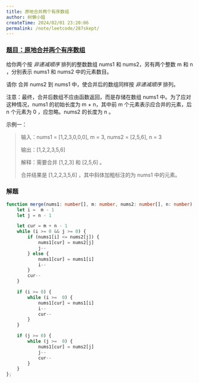 ```yaml
---
title: 原地合并两个有序数组
author: 树懒小姐
createTime: 2024/02/01 23:20:06
permalink: /note/leetcode/287skept/
---
```


### [题目：原地合并两个有序数组](https://leetcode.cn/problems/merge-sorted-array/description/?envType=study-plan-v2&envId=top-interview-150)

给你两个按 *非递减顺序* 排列的整数数组 nums1 和 nums2，另有两个整数 m 和 n ，分别表示 nums1 和 nums2 中的元素数目。

请你 合并 nums2 到 nums1 中，使合并后的数组同样按 *非递减顺序* 排列。

注意：最终，合并后数组不应由函数返回，而是存储在数组 nums1 中。为了应对这种情况，nums1 的初始长度为 m + n，其中前 m 个元素表示应合并的元素，后 n 个元素为 0 ，应忽略。nums2 的长度为 n 。

示例一：
>
>输入：nums1 = [1,2,3,0,0,0], m = 3, nums2 = [2,5,6], n = 3
>
>输出：[1,2,2,3,5,6]
>
>解释：需要合并 [1,2,3] 和 [2,5,6] 。
>
>合并结果是 [1,2,2,3,5,6] ，其中斜体加粗标注的为 nums1 中的元素。

### 解题

```ts
function merge(nums1: number[], m: number, nums2: number[], n: number): void {
    let i =  m - 1
    let j = n - 1

    let cur = m + n - 1
    while (i >= 0 && j >= 0) {
        if (nums1[i] <= nums2[j]) {
            nums1[cur] = nums2[j]
            j--
        } else {
            nums1[cur] = nums1[i]
            i--
        }
        cur--
    }

    if (i >= 0) {
        while (i >=  0) {
            nums1[cur] = nums1[i]
            i--
            cur--
        }
    }

    if (j >= 0) {
        while (j >=  0) {
            nums1[cur] = nums2[j]
            j--
            cur--
        }
    }
};
```
